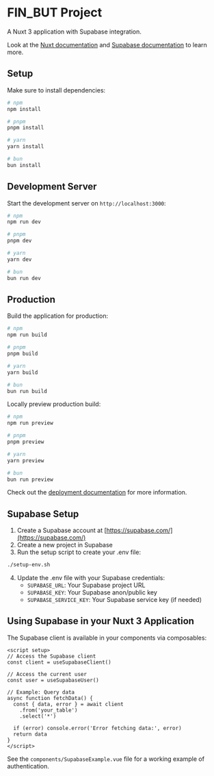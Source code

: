 # FIN_BUT Project

A Nuxt 3 application with Supabase integration.

Look at the [Nuxt documentation](https://nuxt.com/docs/getting-started/introduction) and [Supabase documentation](https://supabase.com/docs) to learn more.

## Setup

Make sure to install dependencies:

```bash
# npm
npm install

# pnpm
pnpm install

# yarn
yarn install

# bun
bun install
```

## Development Server

Start the development server on `http://localhost:3000`:

```bash
# npm
npm run dev

# pnpm
pnpm dev

# yarn
yarn dev

# bun
bun run dev
```

## Production

Build the application for production:

```bash
# npm
npm run build

# pnpm
pnpm build

# yarn
yarn build

# bun
bun run build
```

Locally preview production build:

```bash
# npm
npm run preview

# pnpm
pnpm preview

# yarn
yarn preview

# bun
bun run preview
```

Check out the [deployment documentation](https://nuxt.com/docs/getting-started/deployment) for more information.

## Supabase Setup

1. Create a Supabase account at [https://supabase.com/](https://supabase.com/)
2. Create a new project in Supabase
3. Run the setup script to create your .env file:

```bash
./setup-env.sh
```

4. Update the .env file with your Supabase credentials:
   - `SUPABASE_URL`: Your Supabase project URL
   - `SUPABASE_KEY`: Your Supabase anon/public key
   - `SUPABASE_SERVICE_KEY`: Your Supabase service key (if needed)

## Using Supabase in your Nuxt 3 Application

The Supabase client is available in your components via composables:

```vue
<script setup>
// Access the Supabase client
const client = useSupabaseClient()

// Access the current user
const user = useSupabaseUser()

// Example: Query data
async function fetchData() {
  const { data, error } = await client
    .from('your_table')
    .select('*')
  
  if (error) console.error('Error fetching data:', error)
  return data
}
</script>
```

See the `components/SupabaseExample.vue` file for a working example of authentication.
